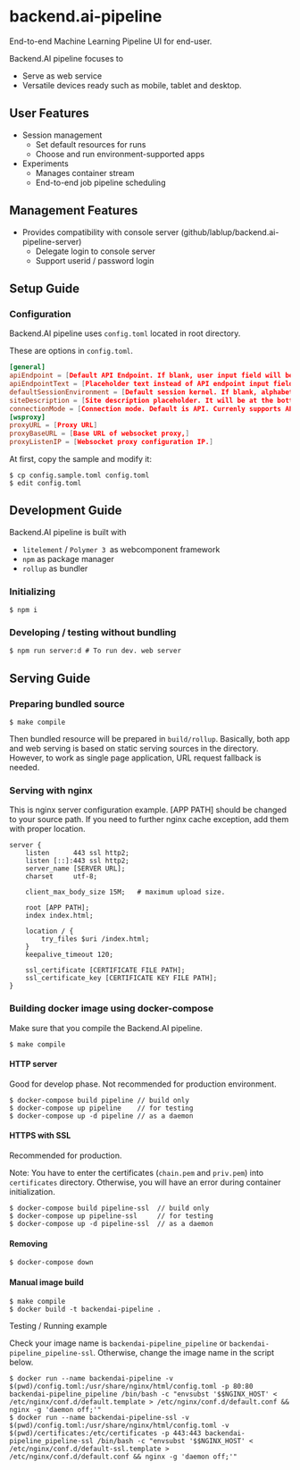 # backend.ai-pipeline

End-to-end Machine Learning Pipeline UI for end-user.

Backend.AI pipeline focuses to 

 * Serve as web service
 * Versatile devices ready such as mobile, tablet and desktop.

## User Features

 * Session management
    * Set default resources for runs
    * Choose and run environment-supported apps
 * Experiments
    * Manages container stream
    * End-to-end job pipeline scheduling

## Management Features

 * Provides compatibility with console server (github/lablup/backend.ai-pipeline-server)
    * Delegate login to console server
    * Support userid / password login

## Setup Guide
### Configuration

Backend.AI pipeline uses `config.toml` located in root directory.

These are options in `config.toml`.

```toml
[general]
apiEndpoint = [Default API Endpoint. If blank, user input field will be shown.]
apiEndpointText = [Placeholder text instead of API endpoint input field.]
defaultSessionEnvironment = [Default session kernel. If blank, alphabetically first kernel will be default.]
siteDescription = [Site description placeholder. It will be at the bottom of 'Backend.AI' at the top left corner.]
connectionMode = [Connection mode. Default is API. Currenly supports API and SESSION]
[wsproxy]
proxyURL = [Proxy URL]
proxyBaseURL = [Base URL of websocket proxy,]
proxyListenIP = [Websocket proxy configuration IP.]
```

At first, copy the sample and modify it:

```console
$ cp config.sample.toml config.toml
$ edit config.toml
```

## Development Guide

Backend.AI pipeline is built with
 * `litelement` / `Polymer 3 `as webcomponent framework
 * `npm` as package manager
 * `rollup` as bundler

### Initializing

```console
$ npm i
```

### Developing / testing without bundling

```console
$ npm run server:d # To run dev. web server
```

## Serving Guide

### Preparing bundled source

```console
$ make compile
```

Then bundled resource will be prepared in `build/rollup`. Basically, both app and web serving is based on static serving sources in the directory. However, to work as single page application, URL request fallback is needed.

### Serving with nginx

This is nginx server configuration example. [APP PATH] should be changed to your source path. If you need to further nginx cache exception, add them with proper location.

```
server {
    listen      443 ssl http2;
    listen [::]:443 ssl http2;
    server_name [SERVER URL];
    charset     utf-8;

    client_max_body_size 15M;   # maximum upload size.

    root [APP PATH];
    index index.html;

    location / {
        try_files $uri /index.html;
    }
    keepalive_timeout 120;

    ssl_certificate [CERTIFICATE FILE PATH];
    ssl_certificate_key [CERTIFICATE KEY FILE PATH];
}
```

### Building docker image using docker-compose

Make sure that you compile the Backend.AI pipeline.

```
$ make compile
```

#### HTTP server
Good for develop phase. Not recommended for production environment.

```
$ docker-compose build pipeline // build only
$ docker-compose up pipeline    // for testing
$ docker-compose up -d pipeline // as a daemon
```

#### HTTPS with SSL
Recommended for production.

Note: You have to enter the certificates (`chain.pem` and `priv.pem`) into `certificates` directory. Otherwise, you will have an error during container initialization.

```
$ docker-compose build pipeline-ssl  // build only
$ docker-compose up pipeline-ssl     // for testing
$ docker-compose up -d pipeline-ssl  // as a daemon
```

#### Removing

```
$ docker-compose down
```

#### Manual image build
```
$ make compile
$ docker build -t backendai-pipeline .
```

Testing / Running example

Check your image name is `backendai-pipeline_pipeline` or `backendai-pipeline_pipeline-ssl`. Otherwise, change the image name in the script below.

```
$ docker run --name backendai-pipeline -v $(pwd)/config.toml:/usr/share/nginx/html/config.toml -p 80:80 backendai-pipeline_pipeline /bin/bash -c "envsubst '$$NGINX_HOST' < /etc/nginx/conf.d/default.template > /etc/nginx/conf.d/default.conf && nginx -g 'daemon off;'"
$ docker run --name backendai-pipeline-ssl -v $(pwd)/config.toml:/usr/share/nginx/html/config.toml -v $(pwd)/certificates:/etc/certificates -p 443:443 backendai-pipeline_pipeline-ssl /bin/bash -c "envsubst '$$NGINX_HOST' < /etc/nginx/conf.d/default-ssl.template > /etc/nginx/conf.d/default.conf && nginx -g 'daemon off;'"
```
